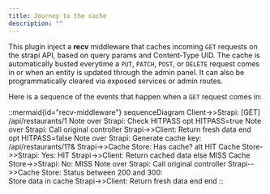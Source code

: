 ```yaml
---
title: Journey to the cache
description: ""
---
```


This plugin inject a **recv** middleware that caches incoming `GET` requests on the strapi API, based on query params and Content-Type UID.
The cache is automatically busted everytime a `PUT`, `PATCH`, `POST`, or `DELETE` request comes in or when an entity is updated through the admin panel. It can also be programmatically cleared via exposed services or admin routes.

Here is a sequence of the events that happen when a `GET` request comes in:

::mermaid{id="recv-middleware"}
sequenceDiagram
Client->>Strapi: [GET] /api/restaurants/1
Note over Strapi: Check HITPASS
opt HITPASS=true
Note over Strapi: Call original controller
Strapi->>Client: Return fresh data
end
opt HITPASS=false
Note over Strapi: Generate cache key:<br />/api/restaurants/1?&
Strapi->>Cache Store: Has cache?
alt HIT
Cache Store->>Strapi: Yes: HIT
Strapi->>Client: Return cached data
else MISS
Cache Store->>Strapi: No: MISS
Note over Strapi: Call original controller
Strapi-->>Cache Store: Status between 200 and 300:<br />Store data in cache
Strapi->>Client: Return fresh data
end
end
::
